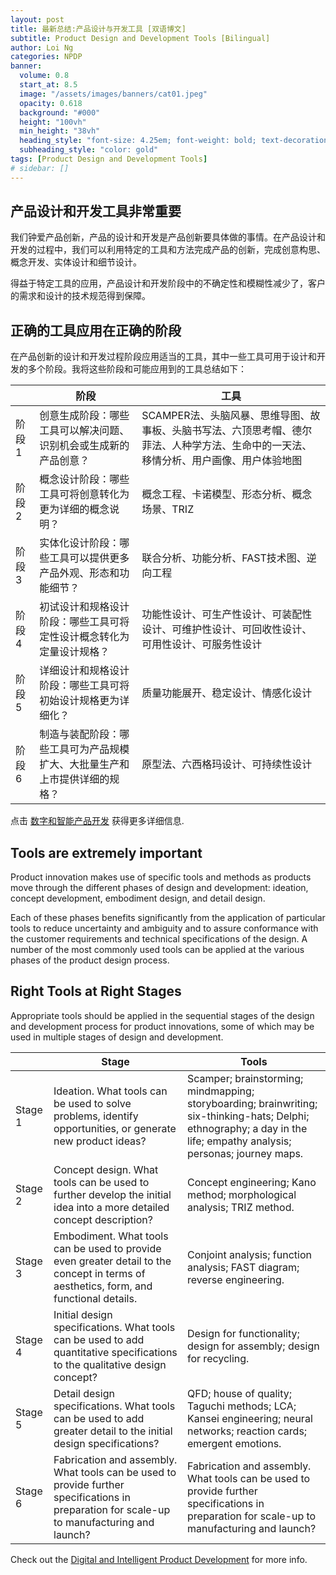```yaml
---
layout: post
title: 最新总结:产品设计与开发工具 [双语博文]
subtitle: Product Design and Development Tools [Bilingual]
author: Loi Ng
categories: NPDP
banner:
  volume: 0.8
  start_at: 8.5
  image: "/assets/images/banners/cat01.jpeg"
  opacity: 0.618
  background: "#000"
  height: "100vh"
  min_height: "38vh"
  heading_style: "font-size: 4.25em; font-weight: bold; text-decoration: underline"
  subheading_style: "color: gold"
tags: [Product Design and Development Tools]
# sidebar: []
---
```


产品设计和开发工具非常重要
------------

我们钟爱产品创新，产品的设计和开发是产品创新要具体做的事情。在产品设计和开发的过程中，我们可以利用特定的工具和方法完成产品的创新，完成创意构思、概念开发、实体设计和细节设计。

得益于特定工具的应用，产品设计和开发阶段中的不确定性和模糊性减少了，客户的需求和设计的技术规范得到保障。


正确的工具应用在正确的阶段
------------

在产品创新的设计和开发过程阶段应用适当的工具，其中一些工具可用于设计和开发的多个阶段。我将这些阶段和可能应用到的工具总结如下：


|  | 阶段   | 工具 |
|--------------------|---------------|------------------------------------|
| 阶段 1 | 创意生成阶段：哪些工具可以解决问题、识别机会或生成新的产品创意？ | SCAMPER法、头脑风暴、思维导图、故事板、头脑书写法、六顶思考帽、德尔菲法、人种学方法、生命中的一天法、移情分析、用户画像、用户体验地图 |
| 阶段 2 | 概念设计阶段：哪些工具可将创意转化为更为详细的概念说明？ | 概念工程、卡诺模型、形态分析、概念场景、TRIZ |
| 阶段 3 | 实体化设计阶段：哪些工具可以提供更多产品外观、形态和功能细节？ | 联合分析、功能分析、FAST技术图、逆向工程 |
| 阶段 4 | 初试设计和规格设计阶段：哪些工具可将定性设计概念转化为定量设计规格？ | 功能性设计、可生产性设计、可装配性设计、可维护性设计、可回收性设计、可用性设计、可服务性设计 |
| 阶段 5 | 详细设计和规格设计阶段：哪些工具可将初始设计规格更为详细化？ |  质量功能展开、稳定设计、情感化设计 |
| 阶段 6 | 制造与装配阶段：哪些工具可为产品规模扩大、大批量生产和上市提供详细的规格？ | 原型法、六西格玛设计、可持续性设计 |

点击 [数字和智能产品开发][PMerBot-site] 获得更多详细信息.

Tools are extremely important
------------

Product innovation makes use of specific tools and methods as products move through the different phases of design and development: ideation, concept development, embodiment design, and detail design. 

Each of these phases benefits significantly from the application of particular tools to reduce uncertainty and ambiguity and to assure conformance with the customer requirements and technical specifications of the design. A number of the most commonly used tools can be applied at the various phases of the product design process.

Right Tools at Right Stages
------------

Appropriate tools should be applied in the sequential stages of the design and development process for product innovations, some of which may be used in multiple stages of design and development.

[cell image]: https://jekyllrb.com/img/octojekyll.png "An exemplary image"

|            | Stage     | Tools                         |
|--------------------|---------------|------------------------------------|
| Stage 1              | Ideation. What tools can be used to solve problems, identify opportunities, or generate new product ideas? | Scamper; brainstorming; mindmapping; storyboarding; brainwriting; six-thinking-hats; Delphi; ethnography; a day in the life; empathy analysis; personas; journey maps. |
| Stage 2              | Concept design. What tools  can be used to further develop the initial idea into a more detailed concept description?  | Concept engineering; Kano method; morphological analysis; TRIZ method. |
| Stage 3     | Embodiment. What tools can be used to provide even greater detail to the concept in terms of aesthetics, form, and functional details. | Conjoint analysis; function analysis; FAST diagram; reverse engineering. |
| Stage 4         | Initial design specifications. What tools can be used to add quantitative specifications to the qualitative design concept? | Design for functionality; design for assembly; design for recycling. |
| Stage 5      | Detail design specifications. What tools can be used to add greater detail to the initial design specifications? |  QFD; house of quality; Taguchi methods; LCA; Kansei engineering; neural networks; reaction cards; emergent emotions. |
| Stage 6      | Fabrication and assembly. What tools can be used to provide further specifications  in preparation for scale-up to manufacturing and launch? | Fabrication and assembly. What tools can be used to provide further specifications  in preparation for scale-up to manufacturing and launch? |


Check out the [Digital and Intelligent Product Development][PMerBot-site] for more info.

[PMerBot-site]: https://sili-insights.feishu.cn/wiki/wikcnQ8gQQPXW5dftmTx6f2XfJh